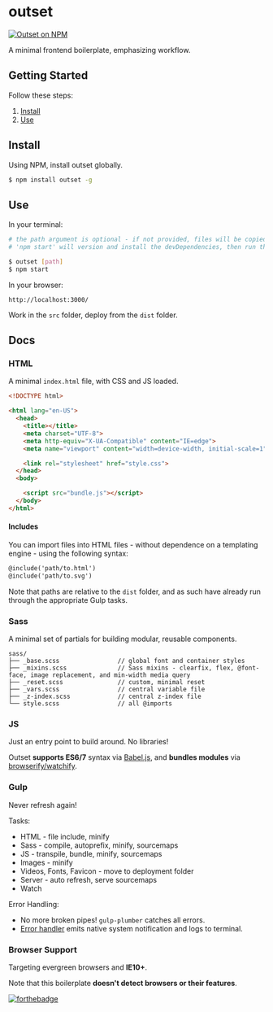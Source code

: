 # outset

[![Outset on NPM](https://img.shields.io/npm/v/outset.svg?style=flat-square)](https://www.npmjs.com/package/outset)

A minimal frontend boilerplate, emphasizing workflow.

## Getting Started

Follow these steps:

1. [Install](#install)
2. [Use](#use)

## Install

Using NPM, install outset globally.

```bash
$ npm install outset -g
```

## Use

In your terminal:

```bash
# the path argument is optional - if not provided, files will be copied to the CWD
# 'npm start' will version and install the devDependencies, then run the default Gulp task

$ outset [path]
$ npm start
```

In your browser:

```
http://localhost:3000/
```

Work in the `src` folder, deploy from the `dist` folder.

## Docs

### HTML

A minimal `index.html` file, with CSS and JS loaded.

```html
<!DOCTYPE html>

<html lang="en-US">
  <head>
    <title></title>
    <meta charset="UTF-8">
    <meta http-equiv="X-UA-Compatible" content="IE=edge">
    <meta name="viewport" content="width=device-width, initial-scale=1">

    <link rel="stylesheet" href="style.css">
  </head>
  <body>

    <script src="bundle.js"></script>
  </body>
</html>
```

#### Includes

You can import files into HTML files - without dependence on a templating engine - using the following syntax:

```html
@include('path/to.html')
@include('path/to.svg')
```

Note that paths are relative to the `dist` folder, and as such have already run through the appropriate Gulp tasks.

### Sass

A minimal set of partials for building modular, reusable components.

```
sass/
├── _base.scss                // global font and container styles
├── _mixins.scss              // Sass mixins - clearfix, flex, @font-face, image replacement, and min-width media query
├── _reset.scss               // custom, minimal reset
├── _vars.scss                // central variable file
├── _z-index.scss             // central z-index file
└── style.scss                // all @imports
```

### JS

Just an entry point to build around. No libraries!

Outset **supports ES6/7** syntax via [Babel.js](https://babeljs.io/), and **bundles modules** via [browserify/watchify](https://github.com/substack/node-browserify).

### Gulp

Never refresh again!

Tasks:

* HTML - file include, minify
* Sass - compile, autoprefix, minify, sourcemaps
* JS - transpile, bundle, minify, sourcemaps
* Images - minify
* Videos, Fonts, Favicon - move to deployment folder
* Server - auto refresh, serve sourcemaps
* Watch

Error Handling:

* No more broken pipes! `gulp-plumber` catches all errors.
* [Error handler](https://github.com/callmecavs/outset/blob/master/lib/gulpfile.babel.js#L23-L33) emits native system notification and logs to terminal.

### Browser Support

Targeting evergreen browsers and **IE10+**.

Note that this boilerplate **doesn't detect browsers or their features**.

[![forthebadge](http://forthebadge.com/images/badges/built-with-love.svg)](http://forthebadge.com)

